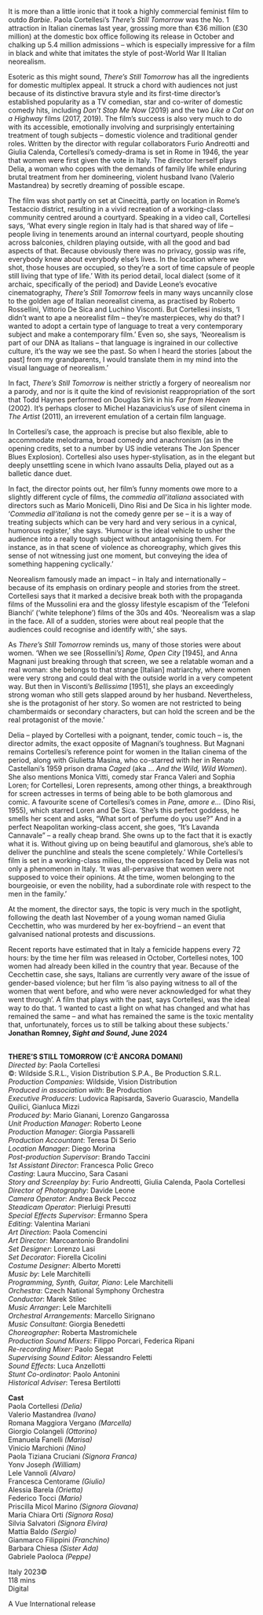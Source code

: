 
It is more than a little ironic that it took a highly commercial feminist film to outdo _Barbie_. Paola Cortellesi’s _There’s Still Tomorrow_ was the No. 1 attraction in Italian cinemas last year, grossing more than €36 million (£30 million) at the domestic box office following its release in October and chalking up 5.4 million admissions – which is especially impressive for a film in black and white that imitates the style of post-World War II Italian neorealism.

Esoteric as this might sound, _There’s Still Tomorrow_ has all the ingredients for domestic multiplex appeal. It struck a chord with audiences not just because of its distinctive bravura style and its first-time director’s established popularity as a TV comedian, star and co-writer of domestic comedy hits, including _Don’t Stop Me Now_ (2019) and the two _Like a Cat on a Highway_ films (2017, 2019). The film’s success is also very much to do with its accessible, emotionally involving and surprisingly entertaining treatment of tough subjects – domestic violence and traditional gender roles. Written by the director with regular collaborators Furio Andreotti and Giulia Calenda, Cortellesi’s comedy-drama is set in Rome in 1946, the year that women were first given the vote in Italy. The director herself plays Delia, a woman who copes with the demands of family life while enduring brutal treatment from her domineering, violent husband Ivano (Valerio Mastandrea) by secretly dreaming of possible escape.

The film was shot partly on set at Cinecittà, partly on location in Rome’s Testaccio district, resulting in a vivid recreation of a working-class community centred around a courtyard. Speaking in a video call, Cortellesi says, ‘What every single region in Italy had is that shared way of life – people living in tenements around an internal courtyard, people shouting across balconies, children playing outside, with all the good and bad aspects of that. Because obviously there was no privacy, gossip was rife, everybody knew about everybody else’s lives. In the location where we shot, those houses are occupied, so they’re a sort of time capsule of people still living that type of life.’ With its period detail, local dialect (some of it archaic, specifically of the period) and Davide Leone’s evocative cinematography, _There’s Still Tomorrow_ feels in many ways uncannily close to the golden age of Italian neorealist cinema, as practised by Roberto Rossellini, Vittorio De Sica and Luchino Visconti. But Cortellesi insists, ‘I didn’t want to ape a neorealist film – they’re masterpieces, why do that? I wanted to adopt a certain type of language to treat a very contemporary subject and make a contemporary film.’ Even so, she says, ‘Neorealism is part of our DNA as Italians – that language is ingrained in our collective culture, it’s the way we see the past. So when I heard the stories [about the past] from my grandparents, I would translate them in my mind into the visual language of neorealism.’

In fact, _There’s Still Tomorrow_ is neither strictly a forgery of neorealism nor a parody, and nor is it quite the kind of revisionist reappropriation of the sort that Todd Haynes performed on Douglas Sirk in his _Far from Heaven_ (2002). It’s perhaps closer to Michel Hazanavicius’s use of silent cinema in _The Artist_ (2011), an irreverent emulation of a certain film language.

In Cortellesi’s case, the approach is precise but also flexible, able to accommodate melodrama, broad comedy and anachronism (as in the opening credits, set to a number by US indie veterans The Jon Spencer Blues Explosion). Cortellesi also uses hyper-stylisation, as in the elegant but deeply unsettling scene in which Ivano assaults Delia, played out as a balletic dance duet.

In fact, the director points out, her film’s funny moments owe more to a slightly different cycle of films, the _commedia all’italiana_ associated with directors such as Mario Monicelli, Dino Risi and De Sica in his lighter mode. ‘_Commedia all’italiana_ is not the comedy genre per se – it is a way of treating subjects which can be very hard and very serious in a cynical, humorous register,’ she says. ‘Humour is the ideal vehicle to usher the audience into a really tough subject without antagonising them. For instance, as in that scene of violence as choreography, which gives this sense of not witnessing just one moment, but conveying the idea of something happening cyclically.’

Neorealism famously made an impact – in Italy and internationally – because of its emphasis on ordinary people and stories from the street. Cortellesi says that it marked a decisive break both with the propaganda films of the Mussolini era and the glossy lifestyle escapism of the ‘Telefoni Bianchi’ (‘white telephone’) films of the 30s and 40s. ‘Neorealism was a slap in the face. All of a sudden, stories were about real people that the audiences could recognise and identify with,’ she says.

As _There’s Still Tomorrow_ reminds us, many of those stories were about women. ‘When we see [Rossellini’s] _Rome, Open City_ [1945], and Anna Magnani just breaking through that screen, we see a relatable woman and a real woman: she belongs to that strange [Italian] matriarchy, where women were very strong and could deal with the outside world in a very competent way. But then in Visconti’s _Bellissima_ [1951], she plays an exceedingly strong woman who still gets slapped around by her husband. Nevertheless, she is the protagonist of her story. So women are not restricted to being chambermaids or secondary characters, but can hold the screen and be the real protagonist of the movie.’

Delia – played by Cortellesi with a poignant, tender, comic touch – is, the director admits, the exact opposite of Magnani’s toughness. But Magnani remains Cortellesi’s reference point for women in the Italian cinema of the period, along with Giulietta Masina, who co-starred with her in Renato Castellani’s 1959 prison drama _Caged_ (aka … _And the Wild, Wild Women_). She also mentions Monica Vitti, comedy star Franca Valeri and Sophia Loren; for Cortellesi, Loren represents, among other things, a breakthrough for screen actresses in terms of being able to be both glamorous and comic. A favourite scene of Cortellesi’s comes in _Pane, amore e…_ (Dino Risi, 1955), which starred Loren and De Sica. ‘She’s this perfect goddess, he smells her scent and asks, “What sort of perfume do you use?” And in a perfect Neapolitan working-class accent, she goes, “It’s Lavanda Cannavale” – a really cheap brand. She owns up to the fact that it is exactly what it is. Without giving up on being beautiful and glamorous, she’s able to deliver the punchline and steals the scene completely.’ While Cortellesi’s film is set in a working-class milieu, the oppression faced by Delia was not only a phenomenon in Italy. ‘It was all-pervasive that women were not supposed to voice their opinions. At the time, women belonging to the bourgeoisie, or even the nobility, had a subordinate role with respect to the men in the family.’

At the moment, the director says, the topic is very much in the spotlight, following the death last November of a young woman named Giulia Cecchettin, who was murdered by her ex-boyfriend – an event that galvanised national protests and discussions.

Recent reports have estimated that in Italy a femicide happens every 72 hours: by the time her film was released in October, Cortellesi notes, 100 women had already been killed in the country that year. Because of the Cecchettin case, she says, Italians are currently very aware of the issue of gender-based violence; but her film ‘is also paying witness to all of the women that went before, and who were never acknowledged for what they went through’. A film that plays with the past, says Cortellesi, was the ideal way to do that. ‘I wanted to cast a light on what has changed and what has remained the same – and what has remained the same is the toxic mentality that, unfortunately, forces us to still be talking about these subjects.’  
**Jonathan Romney, _Sight and Sound_, June 2024**
<br><br>

**THERE’S STILL TOMORROW (C’È ANCORA DOMANI)**  
_Directed by_: Paola Cortellesi  
©: Wildside S.R.L., Vision Distribution S.P.A.,  Be Production S.R.L.  
_Production Companies_: Wildside,  Vision Distribution  
_Produced in association with_: Be Production  
_Executive Producers_: Ludovica Rapisarda,  Saverio Guarascio, Mandella Quilici, Gianluca Mizzi  
_Produced by_: Mario Gianani, Lorenzo Gangarossa  
_Unit Production Manager_: Roberto Leone  
_Production Manager_: Giorgia Passarelli  
_Production Accountant_: Teresa Di Serio  
_Location Manager_: Diego Morina  
_Post-production Supervisor_: Brando Taccini  
_1st Assistant Director_: Francesca Polic Greco  
_Casting_: Laura Muccino, Sara Casani  
_Story and Screenplay by_: Furio Andreotti,  Giulia Calenda, Paola Cortellesi  
_Director of Photography_: Davide Leone  
_Camera Operator_: Andrea Beck Peccoz  
_Steadicam Operator_: Pierluigi Presutti  
_Special Effects Supervisor_: Ermanno Spera  
_Editing_: Valentina Mariani  
_Art Direction_: Paola Comencini  
_Art Director_: Marcoantonio Brandolini  
_Set Designer_: Lorenzo Lasi  
_Set Decorator_: Fiorella Cicolini  
_Costume Designer_: Alberto Moretti  
_Music by_: Lele Marchitelli  
_Programming, Synth, Guitar, Piano_: Lele Marchitelli  
_Orchestra_: Czech National Symphony Orchestra  
_Conductor_: Marek Stilec  
_Music Arranger_: Lele Marchitelli  
_Orchestral Arrangements_: Marcello Sirignano  
_Music Consultant_: Giorgia Benedetti  
_Choreographer_: Roberta Mastromichele  
_Production Sound Mixers_: Filippo Porcari,  Federica Ripani  
_Re-recording Mixer_: Paolo Segat  
_Supervising Sound Editor_: Alessandro Feletti  
_Sound Effects_: Luca Anzellotti  
_Stunt Co-ordinator_: Paolo Antonini  
_Historical Adviser_: Teresa Bertilotti

**Cast**  
Paola Cortellesi _(Delia)_  
Valerio Mastandrea _(Ivano)_  
Romana Maggiora Vergano _(Marcella)_  
Giorgio Colangeli _(Ottorino)_  
Emanuela Fanelli _(Marisa)_  
Vinicio Marchioni _(Nino)_  
Paola Tiziana Cruciani _(Signora Franca)_  
Yonv Joseph _(William)_  
Lele Vannoli _(Alvaro)_  
Francesca Centorame _(Giulio)_  
Alessia Barela _(Orietta)_  
Federico Tocci _(Mario)_  
Priscilla Micol Marino _(Signora Giovana)_  
Maria Chiara Orti _(Signora Rosa)_  
Silvia Salvatori _(Signora Elvira)_  
Mattia Baldo _(Sergio)_  
Gianmarco Filippini _(Franchino)_  
Barbara Chiesa _(Sister Ada)_  
Gabriele Paoloca _(Peppe)_

Italy 2023©  
118 mins  
Digital

A Vue International release
<br><br>
<!--stackedit_data:
eyJoaXN0b3J5IjpbLTExNjE3NDY3MTldfQ==
-->